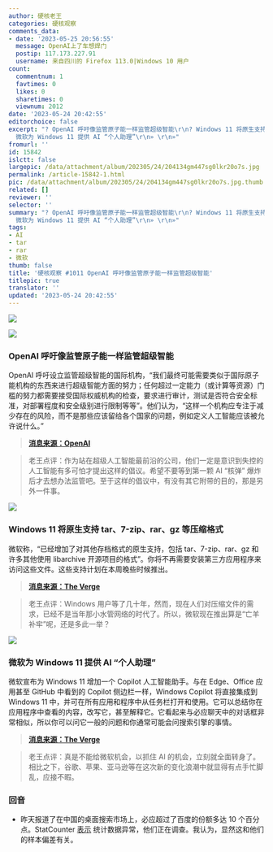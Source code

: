 ```yaml
---
author: 硬核老王
categories: 硬核观察
comments_data:
- date: '2023-05-25 20:56:55'
  message: OpenAI上了车想焊门
  postip: 117.173.227.91
  username: 来自四川的 Firefox 113.0|Windows 10 用户
count:
  commentnum: 1
  favtimes: 0
  likes: 0
  sharetimes: 0
  viewnum: 2012
date: '2023-05-24 20:42:55'
editorchoice: false
excerpt: "? OpenAI 呼吁像监管原子能一样监管超级智能\r\n? Windows 11 将原生支持 tar、7-zip、rar、gz 等压缩格式\r\n?
  微软为 Windows 11 提供 AI “个人助理”\r\n» \r\n»"
fromurl: ''
id: 15842
islctt: false
largepic: /data/attachment/album/202305/24/204134gm447sg0lkr20o7s.jpg
permalink: /article-15842-1.html
pic: /data/attachment/album/202305/24/204134gm447sg0lkr20o7s.jpg.thumb.jpg
related: []
reviewer: ''
selector: ''
summary: "? OpenAI 呼吁像监管原子能一样监管超级智能\r\n? Windows 11 将原生支持 tar、7-zip、rar、gz 等压缩格式\r\n?
  微软为 Windows 11 提供 AI “个人助理”\r\n» \r\n»"
tags:
- AI
- tar
- rar
- 微软
thumb: false
title: '硬核观察 #1011 OpenAI 呼吁像监管原子能一样监管超级智能'
titlepic: true
translator: ''
updated: '2023-05-24 20:42:55'
---
```


![](/data/attachment/album/202305/24/204134gm447sg0lkr20o7s.jpg)


![](/data/attachment/album/202305/24/204146k73d1dlbsdl7bsb9.jpg)


### OpenAI 呼吁像监管原子能一样监管超级智能


OpenAI 呼吁设立监管超级智能的国际机构，“我们最终可能需要类似于国际原子能机构的东西来进行超级智能方面的努力；任何超过一定能力（或计算等资源）门槛的努力都需要接受国际权威机构的检查，要求进行审计，测试是否符合安全标准，对部署程度和安全级别进行限制等等”。他们认为，“这样一个机构应专注于减少存在的风险，而不是那些应该留给各个国家的问题，例如定义人工智能应该被允许说什么。”



> 
> **[消息来源：OpenAI](https://openai.com/blog/governance-of-superintelligence)**
> 
> 
> 



> 
> 老王点评：作为站在超级人工智能最前沿的公司，他们一定是意识到失控的人工智能有多可怕才提出这样的倡议。希望不要等到第一颗 AI “核弹” 爆炸后才去想办法监管吧。至于这样的倡议中，有没有其它附带的目的，那是另外一件事。
> 
> 
> 


![](/data/attachment/album/202305/24/204157sc2r33t06y0hv637.jpg)


### Windows 11 将原生支持 tar、7-zip、rar、gz 等压缩格式


微软称，“已经增加了对其他存档格式的原生支持，包括 tar、7-zip、rar、gz 和许多其他使用 libarchive 开源项目的格式”。你将不再需要安装第三方应用程序来访问这些文件。这些支持计划在本周晚些时候推出。



> 
> **[消息来源：The Verge](https://www.theverge.com/2023/5/23/23734625/microsoft-windows-11-rar-support-native)**
> 
> 
> 



> 
> 老王点评：Windows 用户等了几十年，然而，现在人们对压缩文件的需求，已经不是当年那小水管网络的时代了。所以，微软现在推出算是“亡羊补牢”呢，还是多此一举？
> 
> 
> 


![](/data/attachment/album/202305/24/204227rcomtosqmno8noc2.jpg)


### 微软为 Windows 11 提供 AI “个人助理”


微软宣布为 Windows 11 增加一个 Copilot 人工智能助手。与在 Edge、Office 应用甚至 GitHub 中看到的 Copilot 侧边栏一样，Windows Copilot 将直接集成到 Windows 11 中，并可在所有应用和程序中从任务栏打开和使用。它可以总结你在应用程序中查看的内容，改写它，甚至解释它。它看起来与必应聊天中的对话框非常相似，所以你可以问它一般的问题和你通常可能会问搜索引擎的事情。



> 
> **[消息来源：The Verge](https://www.theverge.com/2023/5/23/23732454/microsoft-ai-windows-11-copilot-build)**
> 
> 
> 



> 
> 老王点评：真是不能给微软机会，以抓住 AI 的机会，立刻就全面转身了。相比之下，谷歌、苹果、亚马逊等在这次新的变化浪潮中就显得有点手忙脚乱，应接不暇。
> 
> 
> 


### 回音


* 昨天报道了在中国的桌面搜索市场上，必应超过了百度的份额多达 10 个百分点。StatCounter [表示](https://pandaily.com/research-institute-responds-to-bing-overtaking-baidus-desktop-market-share-in-china/) 统计数据异常，他们正在调查。我认为，显然这和他们的样本偏差有关。